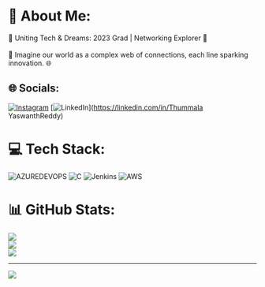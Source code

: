 # 💫 About Me:
🌟 Uniting Tech & Dreams: 2023 Grad | Networking Explorer 🚀<br><br>🔌 Imagine our world as a complex web of connections, each line sparking innovation. 🌐


## 🌐 Socials:
[![Instagram](https://img.shields.io/badge/Instagram-%23E4405F.svg?logo=Instagram&logoColor=white)](https://instagram.com/_yaswanth__reddy__) [![LinkedIn](https://img.shields.io/badge/LinkedIn-%230077B5.svg?logo=linkedin&logoColor=white)](https://linkedin.com/in/Thummala YaswanthReddy) 

# 💻 Tech Stack:
![AZUREDEVOPS](https://img.shields.io/badge/azuredevops-0078D7.svg?style=plastic&logo=azuredevops&logoColor=white&color=%230078D7) ![C](https://img.shields.io/badge/c-%2300599C.svg?style=plastic&logo=c&logoColor=white) ![Jenkins](https://img.shields.io/badge/jenkins-%232C5263.svg?style=plastic&logo=jenkins&logoColor=white) ![AWS](https://img.shields.io/badge/AWS-%23FF9900.svg?style=plastic&logo=amazon-aws&logoColor=white)
# 📊 GitHub Stats:
![](https://github-readme-stats.vercel.app/api?username=Yaswanthreddyt&theme=dracula&hide_border=true&include_all_commits=true&count_private=true)<br/>
![](https://github-readme-streak-stats.herokuapp.com/?user=Yaswanthreddyt&theme=dracula&hide_border=true)<br/>
![](https://github-readme-stats.vercel.app/api/top-langs/?username=Yaswanthreddyt&theme=dracula&hide_border=true&include_all_commits=true&count_private=true&layout=compact)

---
[![](https://visitcount.itsvg.in/api?id=Yaswanthreddyt&icon=2&color=1)](https://visitcount.itsvg.in)

<!-- Proudly created with GPRM ( https://gprm.itsvg.in ) -->
